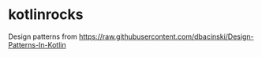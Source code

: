 # kotlinrocks

Design patterns from https://raw.githubusercontent.com/dbacinski/Design-Patterns-In-Kotlin

